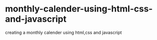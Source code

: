 # monthly-calender-using-html-css-and-javascript
creating a monthly calender using html,css and javascript 
